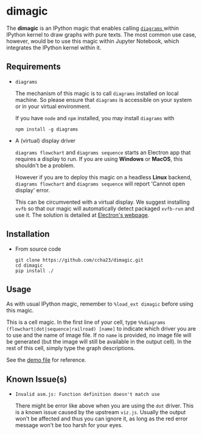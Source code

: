 # dimagic

The **dimagic** is an IPython magic that enables calling [`diagrams` ](https://github.com/seflless/diagrams) within IPython kernel to draw graphs with pure texts. The most common use case, however, would be to use this magic within Jupyter Notebook, which integrates the IPython kernel within it.

## Requirements
- `diagrams`

  The mechanism of this magic is to call `diagrams` installed on local machine. So please ensure that `diagrams` is accessible on your system or in your virtual environment.

  If you have `node` and `npm` installed, you may install `diagrams` with

  `npm install -g diagrams`

- A (virtual) display driver

  `diagrams flowchart` and `diagrams sequence` starts an Electron app that requires a display to run. If you are using **Windows** or **MacOS**, this shouldn't be a problem.
  
  However if you are to deploy this magic on a headless **Linux** backend, `diagrams flowchart` and `diagrams sequence` will report 'Cannot open display' error. 

  This can be circumvented with a virtual display. We suggest installing `xvfb` so that our magic will automatically detect packaged `xvfb-run` and use it. The solution is detailed at [Electron's webpage](https://www.electronjs.org/docs/latest/tutorial/testing-on-headless-ci/#configuring-the-virtual-display-server).

## Installation

- From source code
  
  ```shell
  git clone https://github.com/ccha23/dimagic.git
  cd dimagic
  pip install ./
  ```

## Usage

As with usual IPython magic, remember to `%load_ext dimagic` before using this magic.

This is a cell magic. In the first line of your cell, type `%%diagrams (flowchart|dot|sequence|railroad) [name]` to indicate which driver you are to use and the name of image file. If no `name` is provided, no image file will be generated (but the image will still be available in the output cell). In the rest of this cell, simply type the graph descriptions.

See the [demo file](./demo/diagrams.ipynb) for reference.

## Known Issue(s)

- `Invalid asm.js: Function definition doesn't match use`

  There might be error like above when you are using the `dot` driver. This is a known issue caused by the upstream `viz.js`. Usually the output won't be affected and thus you can ignore it, as long as the red error message won't be too harsh for your eyes.